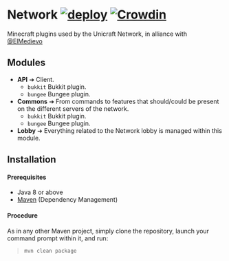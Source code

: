 Network [![deploy](https://github.com/ElMedievo-UdeC/Network/workflows/build/badge.svg)](https://github.com/ElMedievo-UdeC/Network/runs/632186694) [![Crowdin](https://badges.crowdin.net/elmedievo/localized.svg)](https://crowdin.com/project/elmedievo)
===

Minecraft plugins used by the Unicraft Network, in alliance with [@ElMedievo](https://github.com/ElMedievo)

## Modules
* **API** ➔ Client.
  * `bukkit` Bukkit plugin.
  * `bungee` Bungee plugin.
* **Commons** ➔ From commands to features that should/could be present on the different servers of the network.
  * `bukkit` Bukkit plugin.
  * `bungee` Bungee plugin.
* **Lobby** ➔ Everything related to the Network lobby is managed within this module.

## Installation
#### Prerequisites
* Java 8 or above
* [Maven](http://maven.apache.org/) (Dependency Management)

#### Procedure
As in any other Maven project, simply clone the repository, launch your command prompt within it, and run:

  > `mvn clean package`
